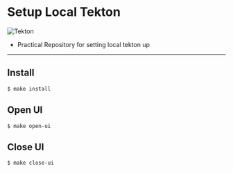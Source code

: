 # Setup Local Tekton

![Tekton](https://tekton.dev/images/tekton-horizontal-color.png)

- Practical Repository for setting local tekton up

---

## Install

```
$ make install
```

## Open UI

```
$ make open-ui
```

## Close UI

```
$ make close-ui
```
